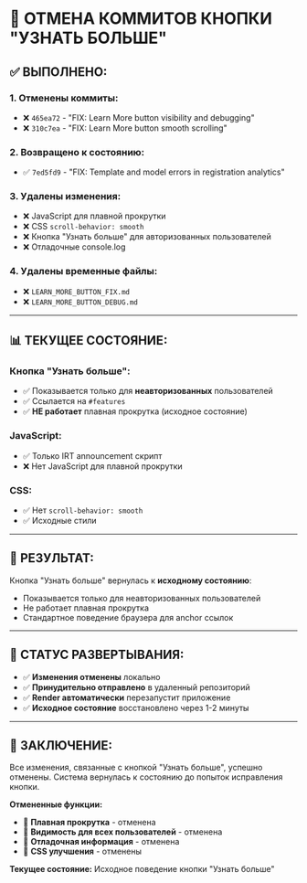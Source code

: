 # 🔄 ОТМЕНА КОММИТОВ КНОПКИ "УЗНАТЬ БОЛЬШЕ"

## ✅ **ВЫПОЛНЕНО:**

### **1. Отменены коммиты:**
- ❌ `465ea72` - "FIX: Learn More button visibility and debugging"
- ❌ `310c7ea` - "FIX: Learn More button smooth scrolling"

### **2. Возвращено к состоянию:**
- ✅ `7ed5fd9` - "FIX: Template and model errors in registration analytics"

### **3. Удалены изменения:**
- ❌ JavaScript для плавной прокрутки
- ❌ CSS `scroll-behavior: smooth`
- ❌ Кнопка "Узнать больше" для авторизованных пользователей
- ❌ Отладочные console.log

### **4. Удалены временные файлы:**
- ❌ `LEARN_MORE_BUTTON_FIX.md`
- ❌ `LEARN_MORE_BUTTON_DEBUG.md`

---

## 📊 **ТЕКУЩЕЕ СОСТОЯНИЕ:**

### **Кнопка "Узнать больше":**
- ✅ Показывается только для **неавторизованных** пользователей
- ✅ Ссылается на `#features`
- ✅ **НЕ работает** плавная прокрутка (исходное состояние)

### **JavaScript:**
- ✅ Только IRT announcement скрипт
- ❌ Нет JavaScript для плавной прокрутки

### **CSS:**
- ✅ Нет `scroll-behavior: smooth`
- ✅ Исходные стили

---

## 🎯 **РЕЗУЛЬТАТ:**

Кнопка "Узнать больше" вернулась к **исходному состоянию**:
- Показывается только для неавторизованных пользователей
- Не работает плавная прокрутка
- Стандартное поведение браузера для anchor ссылок

---

## 🚀 **СТАТУС РАЗВЕРТЫВАНИЯ:**

- ✅ **Изменения отменены** локально
- ✅ **Принудительно отправлено** в удаленный репозиторий
- ✅ **Render автоматически** перезапустит приложение
- ✅ **Исходное состояние** восстановлено через 1-2 минуты

---

## 📝 **ЗАКЛЮЧЕНИЕ:**

Все изменения, связанные с кнопкой "Узнать больше", успешно отменены. Система вернулась к состоянию до попыток исправления кнопки.

**Отмененные функции:**
- 🔄 **Плавная прокрутка** - отменена
- 🔄 **Видимость для всех пользователей** - отменена  
- 🔄 **Отладочная информация** - отменена
- 🔄 **CSS улучшения** - отменены

**Текущее состояние:** Исходное поведение кнопки "Узнать больше"


